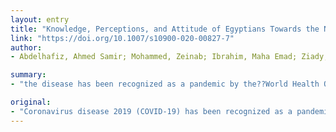 ```yaml
---
layout: entry
title: "Knowledge, Perceptions, and Attitude of Egyptians Towards the Novel Coronavirus Disease??(COVID-19)"
link: "https://doi.org/10.1007/s10900-020-00827-7"
author:
- Abdelhafiz, Ahmed Samir; Mohammed, Zeinab; Ibrahim, Maha Emad; Ziady, Hany H.; Alorabi, Mohamed; Ayyad, Mohamed; Sultan, Eman A.

summary:
- "the disease has been recognized as a pandemic by the??World Health Organization. Global efforts have been exerted to prevent the spread of the disease through political decisions together with personal behaviors. Knowledge was significantly lower among older, less educated, lower income participants, and rural residents. Most participants (86.9%) were concerned about the risk of infection. About 73.0% were looking forward to get the vaccine when available. More effort is needed to educate and support the lower economic strata."

original:
- "Coronavirus disease 2019 (COVID-19) has been recognized as a pandemic by the??World Health Organization. Global efforts have been exerted to prevent the spreading of the disease through political decisions together with personal behaviors, which depend on awareness of the public. The goal of this study is to assess the knowledge, perceptions and attitude of the Egyptian public towards the COVID-19 disease. We conducted a cross-sectional survey about these points, which was distributed among adult Egyptians. Five hundred and fifty nine persons completed the survey. The mean knowledge score was 16.39 out of 23, gained mainly though social media (66.9%), and the internet (58.3%). Knowledge was significantly lower among older, less educated, lower income participants, and rural residents. Most participants (86.9%) were concerned about the risk of infection. While 37.6% thought that their salary will be continued if they become isolated, 68.5% believed that it should be continued during this period. About 73.0% were looking forward to get the vaccine when available. In general, participants had a good knowledge about the disease and a positive attitude towards protective measures. This knowledge is gained mainly through novel media channels, which have pros and cons. Although the government has taken major steps to educate the public and limit the spread of the disease, more effort is needed to educate and support the lower economic strata. If a vaccine or a treatment is approved, we recommend a government control over its use to preserve the rights of the vulnerable and needy groups."
---
```


